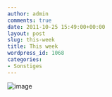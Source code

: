 ```yaml
---
author: admin
comments: true
date: 2011-10-25 15:49:00+00:00
layout: post
slug: this-week
title: This week
wordpress_id: 1068
categories:
- Sonstiges
---
```


![image](https://andydunkel.net/assets/uploads/2011/10/image6.png)
